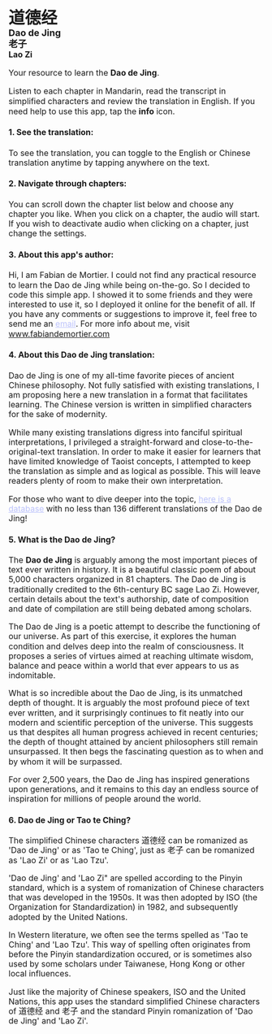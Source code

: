 <p style="line-height:1.2">
<font size="6">
<b>道德经</b>
</font><br/>
<font size="4">
<b>Dao de Jing</b><br/>
<b>老子</b><br/>
<font size="3">
<b>Lao Zi</b>
<br/>
</font>
</p>
<p style="line-height:1">
<font size="3">
Your resource to learn the <b>Dao de Jing</b>.

Listen to each chapter in Mandarin, read the transcript in simplified characters and review the translation in English. If you need help to use this app, tap the <b>info</b> icon.
</font>
</p>

<div style="text-align: left !important; line-height:1.2">
<font size="3">

#### 1. See the translation:
To see the translation, you can toggle to the English or Chinese translation anytime by tapping anywhere on the text.

#### 2. Navigate through chapters:
You can scroll down the chapter list below and choose any chapter you like. When you click on a chapter, the audio will start. If you wish to deactivate audio when clicking on a chapter, just change the settings.

#### 3. About this app's author:
Hi, I am Fabian de Mortier. I could not find any practical resource to learn the Dao de Jing while being on-the-go. So I decided to code this simple app. I showed it to some friends and they were interested to use it, so I deployed it online for the benefit of all. If you have any comments or suggestions to improve it, feel free to send me an <a href="mailto:info@fabiandemortier.com" style="color:#bbc2fc">email</a>. For more info about me, visit <a href="https://www.fabiandemortier.com" style="color:#bbc2fc">www.fabiandemortier.com</a>

#### 4. About this Dao de Jing translation:
Dao de Jing is one of my all-time favorite pieces of ancient Chinese philosophy. Not fully satisfied with existing translations, I am proposing here a new translation in a format that facilitates learning. The Chinese version is written in simplified characters for the sake of modernity.
 
While many existing translations digress into fanciful spiritual interpretations, I privileged a straight-forward and close-to-the-original-text translation. In order to make it easier for learners that have limited knowledge of Taoist concepts, I attempted to keep the translation as simple and as logical as possible. This will leave readers plenty of room to make their own interpretation.

For those who want to dive deeper into the topic, <a href="https://terebess.hu/english/tao/_index.html" style="color:#bbc2fc">here is a database</a> with no less than 136 different translations of the Dao de Jing!

#### 5. What is the Dao de Jing?
The <b>Dao de Jing</b> is arguably among the most important pieces of text ever written in history. It is a beautiful classic poem of about 5,000 characters organized in 81 chapters. The Dao de Jing is traditionally credited to the 6th-century BC sage Lao Zi. However, certain details about the text's authorship, date of composition and date of compilation are still being debated among scholars. 

The Dao de Jing is a poetic attempt to describe the functioning of our universe. As part of this exercise, it explores the human condition and delves deep into the realm of consciousness. It proposes a series of virtues aimed at reaching ultimate wisdom, balance and peace within a world that ever appears to us as indomitable. 

What is so incredible about the Dao de Jing, is its unmatched depth of thought. It is arguably the most profound piece of text ever written, and it surprisingly continues to fit neatly into our modern and scientific perception of the universe. This suggests us that despites all human progress achieved in recent centuries; the depth of thought attained by ancient philosophers still remain unsurpassed. It then begs the fascinating question as to when and by whom it will be surpassed. 

For over 2,500 years, the Dao de Jing has inspired generations upon generations, and it remains to this day an endless source of inspiration for millions of people around the world. 

#### 6. Dao de Jing or Tao te Ching?

The simplified Chinese characters 道德经 can be romanized as 'Dao de Jing' or as 'Tao te Ching', just as 老子 can be romanized as 'Lao Zi' or as 'Lao Tzu'. 

'Dao de Jing' and 'Lao Zi" are spelled according to the Pinyin standard, which is a system of romanization of Chinese characters that was developed in the 1950s. It was then adopted by ISO (the Organization for Standardization) in 1982, and subsequently adopted by the United Nations. 

In Western literature, we often see the terms spelled as 'Tao te Ching' and 'Lao Tzu'. This way of spelling often originates from before the Pinyin standardization occured, or is sometimes also used by some scholars under Taiwanese, Hong Kong or other local influences. 

Just like the majority of Chinese speakers, ISO and the United Nations, this app uses the standard simplified Chinese characters of 道德经 and 老子  and the standard Pinyin romanization of 'Dao de Jing' and 'Lao Zi'.

</font>
</div>